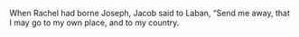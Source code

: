 When Rachel had borne Joseph, Jacob said to Laban, “Send me away, that I may go to my own place, and to my country.